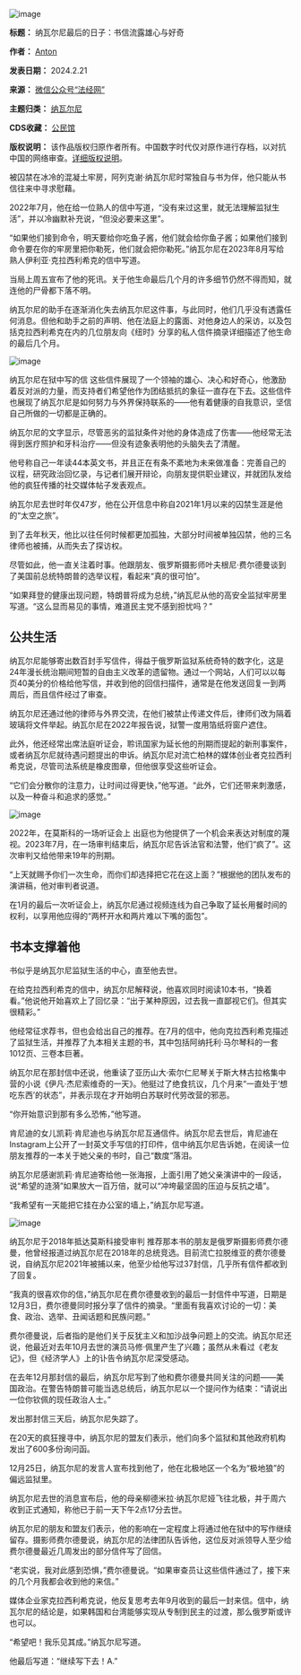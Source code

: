 ![image](https://chinadigitaltimes.net/chinese/files/2024/02/post-705269-65d6e33bd7dd3.)




**标题：** 纳瓦尔尼最后的日子：书信流露雄心与好奇  

**作者：** [Anton](https://chinadigitaltimes.net/space/法经网)  

**发表日期：** 2024.2.21  

**来源：** [微信公众号“法经网”](https://mp.weixin.qq.com/s/dxbUVho_MJav47bzTacfCg)  

**主题归类：** [纳瓦尔尼](https://chinadigitaltimes.net/space/纳瓦尔尼)  

**CDS收藏：** [公民馆](https://chinadigitaltimes.net/space/%E5%85%AC%E6%B0%91%E9%A6%86)  

**版权说明：** 该作品版权归原作者所有。中国数字时代仅对原作进行存档，以对抗中国的网络审查。[详细版权说明](https://chinadigitaltimes.net/chinese/copyright)。


被囚禁在冰冷的混凝土牢房，阿列克谢·纳瓦尔尼时常独自与书为伴，他只能从书信往来中寻求慰藉。


2022年7月，他在给一位熟人的信中写道，“没有来过这里，就无法理解监狱生活”，并以冷幽默补充说，“但没必要来这里”。


“如果他们接到命令，明天要给你吃鱼子酱，他们就会给你鱼子酱；如果他们接到命令要在你的牢房里把你勒死，他们就会把你勒死。”纳瓦尔尼在2023年8月写给熟人伊利亚·克拉西利希克的信中写道。


当局上周五宣布了他的死讯。关于他生命最后几个月的许多细节仍然不得而知，就连他的尸骨都下落不明。


纳瓦尔尼的助手在逐渐消化失去纳瓦尔尼这件事，与此同时，他们几乎没有透露任何消息。但他和助手之前的声明、他在法庭上的露面、对他身边人的采访，以及包括克拉西利希克在内的几位朋友向《纽时》分享的私人信件摘录详细描述了他生命的最后几个月。


![image](https://chinadigitaltimes.net/chinese/files/2024/02/post-705269-65d6e33be0bf7.)  

纳瓦尔尼在狱中写的信
这些信件展现了一个领袖的雄心、决心和好奇心，他激励着反对派的力量，而支持者们希望他作为团结抵抗的象征一直存在下去。这些信件也展现了纳瓦尔尼是如何努力与外界保持联系的——他有着健康的自我意识，坚信自己所做的一切都是正确的。


纳瓦尔尼的文字显示，尽管恶劣的监狱条件对他的身体造成了伤害——他经常无法得到医疗照护和牙科治疗——但没有迹象表明他的头脑失去了清醒。


他号称自己一年读44本英文书，并且正在有条不紊地为未来做准备：完善自己的议程，研究政治回忆录，与记者们展开辩论，向朋友提供职业建议，并就团队发给他的疯狂传播的社交媒体帖子发表观点。


纳瓦尔尼去世时年仅47岁，他在公开信息中称自2021年1月以来的囚禁生涯是他的“太空之旅”。


到了去年秋天，他比以往任何时候都更加孤独，大部分时间被单独囚禁，他的三名律师也被捕，从而失去了探访权。


尽管如此，他一直关注着时事。他跟朋友、俄罗斯摄影师叶夫根尼·费尔德曼谈到了美国前总统特朗普的选举议程，看起来“真的很可怕”。


“如果拜登的健康出现问题，特朗普将成为总统，”纳瓦尼从他的高安全监狱牢房里写道。“这么显而易见的事情，难道民主党不感到担忧吗？”


公共生活
----


纳瓦尔尼能够寄出数百封手写信件，得益于俄罗斯监狱系统奇特的数字化，这是24年漫长统治期间短暂的自由主义改革的遗留物。通过一个网站，人们可以以每页40美分的价格给他写信，并收到他的回信扫描件，通常是在他发送回复一到两周后，而且信件经过了审查。


纳瓦尔尼还通过他的律师与外界交流，在他们被禁止传递文件后，律师们改为隔着玻璃将文件举起。纳瓦尔尼在2022年报告说，狱警一度用箔纸将窗户遮住。


此外，他还经常出席法庭听证会，聆讯国家为延长他的刑期而提起的新刑事案件，或者纳瓦尔尼就待遇问题提出的申诉。纳瓦尔尼对流亡柏林的媒体创业者克拉西利希克说，尽管司法系统是橡皮图章，但他很享受这些听证会。


“它们会分散你的注意力，让时间过得更快，”他写道。“此外，它们还带来刺激感，以及一种奋斗和追求的感觉。”


![image](https://chinadigitaltimes.net/chinese/files/2024/02/post-705269-65d6e33beab70.)  

2022年，在莫斯科的一场听证会上
出庭也为他提供了一个机会来表达对制度的蔑视。2023年7月，在一场审判结束后，纳瓦尔尼告诉法官和法警，他们“疯了”。这次审判又给他带来19年的刑期。


“上天就赐予你们一次生命，而你们却选择把它花在这上面？”根据他的团队发布的演讲稿，他对审判者说道。


在1月的最后一次听证会上，纳瓦尔尼通过视频连线为自己争取了延长用餐时间的权利，以享用他应得的“两杯开水和两片难以下嘴的面包”。


书本支撑着他
------


书似乎是纳瓦尔尼监狱生活的中心，直至他去世。


在给克拉西利希克的信中，纳瓦尔尼解释说，他喜欢同时阅读10本书，“换着看。”他说他开始喜欢上了回忆录：“出于某种原因，过去我一直鄙视它们。但其实很精彩。”


他经常征求荐书，但也会给出自己的推荐。在7月的信中，他向克拉西利希克描述了监狱生活，并推荐了九本相关主题的书，其中包括阿纳托利·马尔琴科的一套1012页、三卷本巨著。


纳瓦尔尼在那封信中还说，他重读了亚历山大·索尔仁尼琴关于斯大林古拉格集中营的小说《伊凡·杰尼索维奇的一天》。他挺过了绝食抗议，几个月来“一直处于‘想吃东西’的状态”，并表示现在才开始明白苏联时代劳改营的邪恶。


“你开始意识到那有多么恐怖，”他写道。


肯尼迪的女儿凯莉·肯尼迪也与纳瓦尔尼互通信件。纳瓦尔尼去世后，肯尼迪在Instagram上公开了一封英文手写信的打印件，信中纳瓦尔尼告诉她，在阅读一位朋友推荐的一本关于她父亲的书时，自己“数度”落泪。


纳瓦尔尼感谢凯莉·肯尼迪寄给他一张海报，上面引用了她父亲演讲中的一段话，说“希望的涟漪”如果放大一百万倍，就可以“冲垮最坚固的压迫与反抗之墙”。


“我希望有一天能把它挂在办公室的墙上，”纳瓦尔尼写道。


![image](https://chinadigitaltimes.net/chinese/files/2024/02/post-705269-65d6e33c00f09.)  

纳瓦尔尼于2018年抵达莫斯科接受审判
推荐那本书的朋友是俄罗斯摄影师费尔德曼，他曾经报道过纳瓦尔尼在2018年的总统竞选。目前流亡拉脱维亚的费尔德曼说，自纳瓦尔尼2021年被捕以来，他至少给他写过37封信，几乎所有信件都收到了回复。


“我真的很喜欢你的信，”纳瓦尔尼在费尔德曼收到的最后一封信件中写道，日期是12月3日，费尔德曼同时报分享了信件的摘录。“里面有我喜欢讨论的一切：美食、政治、选举、丑闻话题和民族问题。”


费尔德曼说，后者指的是他们关于反犹主义和加沙战争问题上的交流。纳瓦尔尼还说，他最近对去年10月去世的演员马修·佩里产生了兴趣；虽然从未看过《老友记》，但《经济学人》上的讣告令纳瓦尔尼深受感动。


在去年12月那封信的最后，纳瓦尔尼写到了他和费尔德曼共同关注的问题——美国政治。在警告特朗普可能当选总统后，纳瓦尔尼以一个提问作为结束：“请说出一位你钦佩的现任政治人士。”


发出那封信三天后，纳瓦尔尼失踪了。


在20天的疯狂搜寻中，纳瓦尔尼的盟友们表示，他们向多个监狱和其他政府机构发出了600多份询问函。


12月25日，纳瓦尔尼的发言人宣布找到他了，他在北极地区一个名为“极地狼”的偏远监狱里。


纳瓦尔尼去世的消息宣布后，他的母亲柳德米拉·纳瓦尔尼娅飞往北极，并于周六收到正式通知，称他已于前一天下午2点17分去世。


纳瓦尔尼的朋友和盟友们表示，他的影响在一定程度上将通过他在狱中的写作继续留存。摄影师费尔德曼说，纳瓦尔尼的法律团队告诉他，这位反对派领导人至少给费尔德曼最近几周发出的部分信件写了回信。


“老实说，我对此感到恐惧，”费尔德曼说。“如果审查员让这些信件通过了，接下来的几个月我都会收到他的来信。”


媒体企业家克拉西利希克说，他反复思考去年9月收到的最后一封来信。信中，纳瓦尔尼的结论是，如果韩国和台湾能够实现从专制到民主的过渡，那么俄罗斯或许也可以。


“希望吧！我乐见其成。”纳瓦尔尼写道。


他最后写道：“继续写下去！A.”







